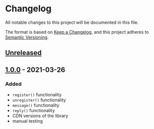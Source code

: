 # Changelog

All notable changes to this project will be documented in this file.

The format is based on [Keep a Changelog](https://keepachangelog.com/en/1.0.0/),
and this project adheres to [Semantic Versioning](https://semver.org/spec/v2.0.0.html).

## [Unreleased]

## [1.0.0] - 2021-03-26

### Added

- `register()` functionality
- `unregister()` functionality
- `message()` functionality
- `reply()` functionality
- CDN versions of the library
- manual testing

[unreleased]: https://github.com/codewithkyle/messaging/compare/v1.0.0...HEAD
[1.0.0]: https://github.com/codewithkyle/messaging/releases/tag/v1.0.0
